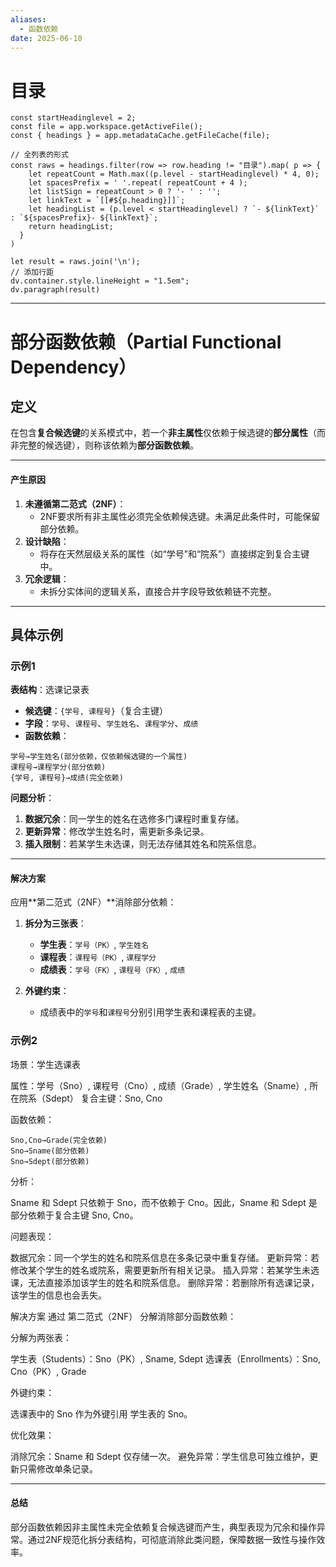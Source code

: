 ```yaml
---
aliases:
  - 函数依赖
date: 2025-06-10
---
```


# 目录

```dataviewjs
const startHeadinglevel = 2;
const file = app.workspace.getActiveFile();
const { headings } = app.metadataCache.getFileCache(file);
 
// 全列表的形式
const raws = headings.filter(row => row.heading != "目录").map( p => {
    let repeatCount = Math.max((p.level - startHeadinglevel) * 4, 0);
    let spacesPrefix = ' '.repeat( repeatCount + 4 );
    let listSign = repeatCount > 0 ? '- ' : '';
    let linkText = `[[#${p.heading}]]`;
    let headingList = (p.level < startHeadinglevel) ? `- ${linkText}` : `${spacesPrefix}- ${linkText}`;
    return headingList;
  }
)
 
let result = raws.join('\n');
// 添加行距
dv.container.style.lineHeight = "1.5em";
dv.paragraph(result)
```



---

# 部分函数依赖（Partial Functional Dependency）

## **定义**  
在包含**复合候选键**的关系模式中，若一个**非主属性**仅依赖于候选键的**部分属性**（而非完整的候选键），则称该依赖为**部分函数依赖**。

---

#### **产生原因**  
1. **未遵循第二范式（2NF）**：  
   - 2NF要求所有非主属性必须完全依赖候选键。未满足此条件时，可能保留部分依赖。  
2. **设计缺陷**：  
   - 将存在天然层级关系的属性（如“学号”和“院系”）直接绑定到复合主键中。  
3. **冗余逻辑**：  
   - 未拆分实体间的逻辑关系，直接合并字段导致依赖链不完整。  

---

## **具体示例**  

### 示例1

**表结构**：选课记录表  
- **候选键**：`{学号, 课程号}`（复合主键）  
- **字段**：`学号`、`课程号`、`学生姓名`、`课程学分`、`成绩`  
- **函数依赖**：  

```
​学号→学生姓名(部分依赖，仅依赖候选键的一个属性)
课程号→课程学分(部分依赖)
{学号, 课程号}→成绩(完全依赖)​
```



**问题分析**：  
1. **数据冗余**：同一学生的姓名在选修多门课程时重复存储。  
2. **更新异常**：修改学生姓名时，需更新多条记录。  
3. **插入限制**：若某学生未选课，则无法存储其姓名和院系信息。  

---

#### **解决方案**  
应用**第二范式（2NF）**消除部分依赖：  
1. **拆分为三张表**：  
   - **学生表**：`学号（PK）`, `学生姓名`  
   - **课程表**：`课程号（PK）`, `课程学分`  
   - **成绩表**：`学号（FK）`, `课程号（FK）`, `成绩`  

2. **外键约束**：  
   - 成绩表中的`学号`和`课程号`分别引用学生表和课程表的主键。  

### 示例2

场景：学生选课表

属性：学号（Sno）, 课程号（Cno）, 成绩（Grade）, 学生姓名（Sname）, 所在院系（Sdept）
复合主键：Sno, Cno

函数依赖：

```
​Sno,Cno→Grade(完全依赖)
Sno→Sname(部分依赖)
Sno→Sdept(部分依赖)​
```

分析：

Sname 和 Sdept 只依赖于 Sno，而不依赖于 Cno。因此，Sname 和 Sdept 是部分依赖于复合主键 Sno, Cno。

问题表现：

数据冗余：同一个学生的姓名和院系信息在多条记录中重复存储。
更新异常：若修改某个学生的姓名或院系，需要更新所有相关记录。
插入异常：若某学生未选课，无法直接添加该学生的姓名和院系信息。
删除异常：若删除所有选课记录，该学生的信息也会丢失。


解决方案
通过 第二范式（2NF） 分解消除部分函数依赖：


分解为两张表：

学生表（Students）：Sno（PK）, Sname, Sdept
选课表（Enrollments）：Sno, Cno（PK）, Grade



外键约束：

选课表中的 Sno 作为外键引用 学生表的 Sno。



优化效果：

消除冗余：Sname 和 Sdept 仅存储一次。
避免异常：学生信息可独立维护，更新只需修改单条记录。

---

#### **总结**  
部分函数依赖因非主属性未完全依赖复合候选键而产生，典型表现为冗余和操作异常。通过2NF规范化拆分表结构，可彻底消除此类问题，保障数据一致性与操作效率。